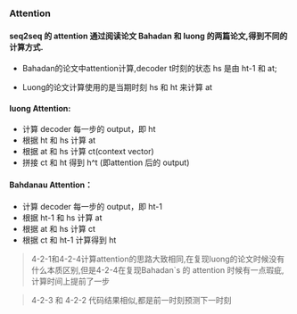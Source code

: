 ### Attention

#### seq2seq 的 attention 通过阅读论文 Bahadan 和 luong 的两篇论文,得到不同的计算方式.
- Bahadan的论文中attention计算,decoder t时刻的状态 hs 是由 ht-1 和 at;

- Luong的论文计算使用的是当期时刻 hs 和 ht 来计算 at


#### luong Attention:

- 计算 decoder 每一步的 output，即 ht
- 根据 ht 和 hs 计算 at
- 根据 at 和 hs 计算 ct(context vector)
- 拼接 ct 和 ht 得到 h^t (即attention 后的 output)
#### Bahdanau Attention：

- 计算 decoder 每一步的 output，即 ht-1
- 根据 ht-1 和 hs 计算 at
- 根据 at 和 hs 计算 ct
- 根据 ct 和 ht-1 计算得到 ht

> 4-2-1和4-2-4计算attention的思路大致相同,在复现luong的论文时候没有什么本质区别,但是4-2-4在复现Bahadan`s 的 attention 时候有一点瑕疵,计算时间上提前了一步

>4-2-3 和 4-2-2 代码结果相似,都是前一时刻预测下一时刻